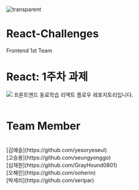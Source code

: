 ![transparent](https://capsule-render.vercel.app/api?type=transparent&fontColor=61DAFB&text=React-Challenges&height=150&fontSize=60&desc=FRONTEND%20TEAM%201&descAlignY=85&descAlign=68)

# React-Challenges

Frontend 1st Team

# React: 1주차 과제

<img src="https://img.shields.io/badge/React-61DAFB?style=for-the-badge&logo=React&logoColor=white">
프론트엔드 동료학습 리액트 플로우 레포지토리입니다.
<br><br>

# Team Member

<br>
[김예슬](https://github.com/yesoryeseul)
<br>
[고승용](https://github.com/seungyonggo)
<br>
[심재원](https://github.com/GrayHound0801)
<br>
[오혜린](https://github.com/ooherin)
<br>
[박세리](https://github.com/seripar)
